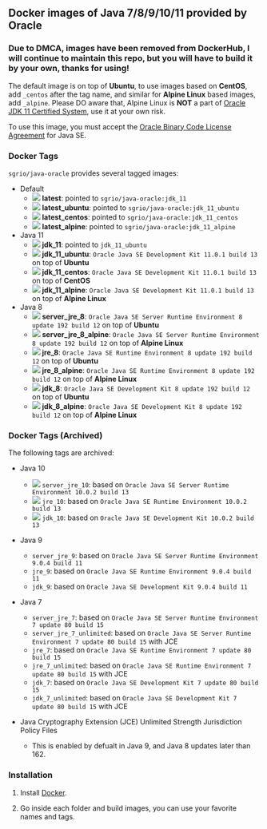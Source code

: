 ## Docker images of Java 7/8/9/10/11 provided by Oracle

### Due to DMCA, images have been removed from DockerHub, I will continue to maintain this repo, but you will have to build it by your own, thanks for using!

The default image is on top of **Ubuntu**, to use images based on **CentOS**, add `_centos` after the tag name, and similar for **Alpine Linux** based images, add `_alpine`. Please DO aware that, Alpine Linux is **NOT** a part of [Oracle JDK 11 Certified System](https://www.oracle.com/technetwork/java/javase/documentation/jdk11certconfig-5069638.html), use it at your own risk.

To use this image, you must accept the [Oracle Binary Code License Agreement](http://www.oracle.com/technetwork/java/javase/terms/license/index.html) for Java SE.

### Docker Tags

`sgrio/java-oracle` provides several tagged images:

* Default
  * [![](https://images.microbadger.com/badges/image/sgrio/java-oracle.svg)](https://microbadger.com/images/sgrio/java-oracle) **latest**: pointed to `sgrio/java-oracle:jdk_11`
  * [![](https://images.microbadger.com/badges/image/sgrio/java-oracle:latest_ubuntu.svg)](https://microbadger.com/images/sgrio/java-oracle:latest_ubuntu) **latest_ubuntu**: pointed to `sgrio/java-oracle:jdk_11_ubuntu`
  * [![](https://images.microbadger.com/badges/image/sgrio/java-oracle:latest_centos.svg)](https://microbadger.com/images/sgrio/java-oracle:latest_centos) **latest_centos**: pointed to `sgrio/java-oracle:jdk_11_centos`
  * [![](https://images.microbadger.com/badges/image/sgrio/java-oracle:latest_alpine.svg)](https://microbadger.com/images/sgrio/java-oracle:latest_alpine) **latest_alpine**: pointed to `sgrio/java-oracle:jdk_11_alpine`
* Java 11
  * [![](https://images.microbadger.com/badges/image/sgrio/java-oracle:jdk_11.svg)](https://microbadger.com/images/sgrio/java-oracle:jdk_11) **jdk_11**: pointed to `jdk_11_ubuntu`
  * [![](https://images.microbadger.com/badges/image/sgrio/java-oracle:jdk_11_ubuntu.svg)](https://microbadger.com/images/sgrio/java-oracle:jdk_11_ubuntu) **jdk_11_ubuntu**: `Oracle Java SE Development Kit 11.0.1 build 13` on top of **Ubuntu**
  * [![](https://images.microbadger.com/badges/image/sgrio/java-oracle:jdk_11_centos.svg)](https://microbadger.com/images/sgrio/java-oracle:jdk_11_centos) **jdk_11_centos**: `Oracle Java SE Development Kit 11.0.1 build 13` on top of **CentOS**
  * [![](https://images.microbadger.com/badges/image/sgrio/java-oracle:jdk_11_alpine.svg)](https://microbadger.com/images/sgrio/java-oracle:jdk_11_alpine) **jdk_11_alpine**: `Oracle Java SE Development Kit 11.0.1 build 13` on top of **Alpine Linux**
* Java 8
  * [![](https://images.microbadger.com/badges/image/sgrio/java-oracle:server_jre_8.svg)](https://microbadger.com/images/sgrio/java-oracle:server_jre_8) **server_jre_8**: `Oracle Java SE Server Runtime Environment 8 update 192 build 12` on top of **Ubuntu**
  * [![](https://images.microbadger.com/badges/image/sgrio/java-oracle:server_jre_8_alpine.svg)](https://microbadger.com/images/sgrio/java-oracle:server_jre_8_alpine) **server_jre_8_alpine**: `Oracle Java SE Server Runtime Environment 8 update 192 build 12` on top of **Alpine Linux**
  * [![](https://images.microbadger.com/badges/image/sgrio/java-oracle:jre_8.svg)](https://microbadger.com/images/sgrio/java-oracle:jre_8) **jre_8**: `Oracle Java SE Runtime Environment 8 update 192 build 12` on top of **Ubuntu**
  * [![](https://images.microbadger.com/badges/image/sgrio/java-oracle:jre_8_alpine.svg)](https://microbadger.com/images/sgrio/java-oracle:jre_8_alpine) **jre_8_alpine**: `Oracle Java SE Runtime Environment 8 update 192 build 12` on top of **Alpine Linux**
  * [![](https://images.microbadger.com/badges/image/sgrio/java-oracle:jdk_8.svg)](https://microbadger.com/images/sgrio/java-oracle:jdk_8) **jdk_8**: `Oracle Java SE Development Kit 8 update 192 build 12` on top of **Ubuntu**
  * [![](https://images.microbadger.com/badges/image/sgrio/java-oracle:jdk_8_alpine.svg)](https://microbadger.com/images/sgrio/java-oracle:jdk_8_alpine) **jdk_8_alpine**: `Oracle Java SE Development Kit 8 update 192 build 12` on top of **Alpine Linux**

### Docker Tags (Archived)

The following tags are archived:

* Java 10
  * [![](https://images.microbadger.com/badges/image/sgrio/java-oracle:server_jre_10.svg)](https://microbadger.com/images/sgrio/java-oracle:server_jre_10) `server_jre_10`: based on `Oracle Java SE Server Runtime Environment 10.0.2 build 13`
  * [![](https://images.microbadger.com/badges/image/sgrio/java-oracle:jre_10.svg)](https://microbadger.com/images/sgrio/java-oracle:jre_10) `jre_10`: based on `Oracle Java SE Runtime Environment 10.0.2 build 13`
  * [![](https://images.microbadger.com/badges/image/sgrio/java-oracle:jdk_10.svg)](https://microbadger.com/images/sgrio/java-oracle:jdk_10) `jdk_10`: based on `Oracle Java SE Development Kit 10.0.2 build 13`
* Java 9
  * `server_jre_9`: based on `Oracle Java SE Server Runtime Environment 9.0.4 build 11`
  * `jre_9`: based on `Oracle Java SE Runtime Environment 9.0.4 build 11`
  * `jdk_9`: based on `Oracle Java SE Development Kit 9.0.4 build 11`
* Java 7
  * `server_jre_7`: based on `Oracle Java SE Server Runtime Environment 7 update 80 build 15`
  * `server_jre_7_unlimited`: based on `Oracle Java SE Server Runtime Environment 7 update 80 build 15` with JCE
  * `jre_7`: based on `Oracle Java SE Runtime Environment 7 update 80 build 15`
  * `jre_7_unlimited`: based on `Oracle Java SE Runtime Environment 7 update 80 build 15` with JCE
  * `jdk_7`: based on `Oracle Java SE Development Kit 7 update 80 build 15`
  * `jdk_7_unlimited`: based on `Oracle Java SE Development Kit 7 update 80 build 15` with JCE

* Java Cryptography Extension (JCE) Unlimited Strength Jurisdiction Policy Files
  * This is enabled by defualt in Java 9, and Java 8 updates later than 162.

### Installation

1. Install [Docker](https://www.docker.com/).

2. Go inside each folder and build images, you can use your favorite names and tags.

